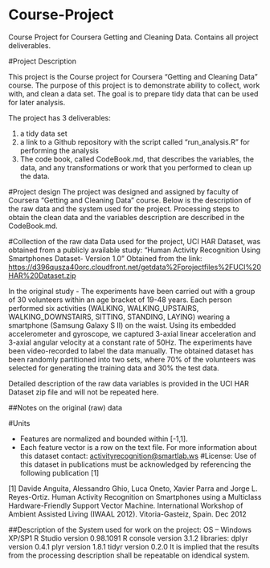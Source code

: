 # Course-Project
Course Project for Coursera Getting and Cleaning Data. Contains all project deliverables.

#Project Description

This project is the Course project for Coursera “Getting and Cleaning Data” course. The purpose of this project is to demonstrate ability to collect, work with, and clean a data set. The goal is to prepare tidy data that can be used for later analysis. 

The project has 3 deliverables:
1) a tidy data set
2) a link to a Github repository with the script called “run_analysis.R”  for performing the analysis
3) The code book, called CodeBook.md, that describes the variables, the data, and any transformations or work that you performed to clean up the data.

#Project design
The project was designed and assigned by faculty of Coursera “Getting and Cleaning Data” course.
Below is the description of the raw data and the system used for the project. Processing steps to obtain the clean data and the variables description are described in the CodeBook.md.

#Collection of the raw data
Data used for the project, UCI HAR Dataset, was obtained from a publicly available study:
“Human Activity Recognition Using Smartphones Dataset- Version 1.0”
Obtained from the link:
https://d396qusza40orc.cloudfront.net/getdata%2Fprojectfiles%2FUCI%20HAR%20Dataset.zip

In the original study - The experiments have been carried out with a group of 30 volunteers within an age bracket of 19-48 years. Each person performed six activities (WALKING, WALKING_UPSTAIRS, WALKING_DOWNSTAIRS, SITTING, STANDING, LAYING) wearing a smartphone (Samsung Galaxy S II) on the waist. Using its embedded accelerometer and gyroscope, we captured 3-axial linear acceleration and 3-axial angular velocity at a constant rate of 50Hz. The experiments have been video-recorded to label the data manually. The obtained dataset has been randomly partitioned into two sets, where 70% of the volunteers was selected for generating the training data and 30% the test data.

Detailed description of the raw data variables is provided in the UCI HAR Dataset zip file and will not be repeated here.

##Notes on the original (raw) data

#Units
- Features are normalized and bounded within [-1,1].
- Each feature vector is a row on the text file.
For more information about this dataset contact: activityrecognition@smartlab.ws
#License:
Use of this dataset in publications must be acknowledged by referencing the following publication [1] 

[1] Davide Anguita, Alessandro Ghio, Luca Oneto, Xavier Parra and Jorge L. Reyes-Ortiz. Human Activity Recognition on Smartphones using a Multiclass Hardware-Friendly Support Vector Machine. International Workshop of Ambient Assisted Living (IWAAL 2012). Vitoria-Gasteiz, Spain. Dec 2012

##Description of the System used for work on the project:
OS – Windows XP/SP1
R Studio version 0.98.1091
R console version 3.1.2
libraries:
dplyr version 0.4.1
plyr version 1.8.1
tidyr version 0.2.0
It is implied that the results from the processing description shall be repeatable on idendical system.
